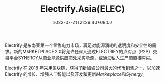 ﻿---
weight: 
title: "Electrify.Asia(ELEC)"
description: "Electrify 是东南亚第一个零售电力市场，满足对能源消耗的透明度和安全性的需求"
date: 2022-07-21T21:29:40+08:00
lastmod: 2022-07-21T10:55:40+08:00
draft: false
authors: ["Cindy"]
featuredImage: "electrify-asiaelec.jpg"
link: "https://electrify.asia/"
tags: ["数字代币","Electrify.Asia(ELEC)"]
categories: ["navigation"]
navigation: ["数字代币"]
lightgallery: true
toc: true
pinned: false
recommend: false
recommend1: false
---
Electrify 是东南亚第一个零售电力市场，满足对能源消耗的透明度和安全性的需求。新的MARKETPLACE 2.0将允许任何人通过ELECTRIFY的点对点（P2P）交易平台SYNERGY从商业能源供应商处采购能源，或通过私人生产商直接购买。

Electrify 在 2018 年采用区块链，获得了新加坡公司最大的代币销售之一，以加速 Electrify 的增长、增强人工智能以及开发和更新*Marketplace*和*Synergy*。